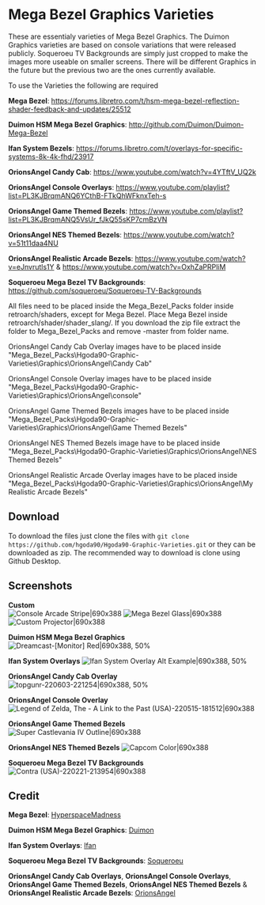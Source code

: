 # Mega Bezel Graphics Varieties
These are essentialy varieties of Mega Bezel Graphics. The Duimon Graphics varieties are based on console variations that were released publicly. Soqueroeu TV Backgrounds are simply just cropped to make the images more useable on smaller screens. There will be different Graphics in the future but the previous two are the ones currently available.

To use the Varieties the following are required

**Mega Bezel**: https://forums.libretro.com/t/hsm-mega-bezel-reflection-shader-feedback-and-updates/25512

**Duimon HSM Mega Bezel Graphics**: http://github.com/Duimon/Duimon-Mega-Bezel

**lfan System Bezels**: https://forums.libretro.com/t/overlays-for-specific-systems-8k-4k-fhd/23917

**OrionsAngel Candy Cab**: https://www.youtube.com/watch?v=4YTftV_UQ2k

**OrionsAngel Console Overlays**: https://www.youtube.com/playlist?list=PL3KJBrqmANQ6YCthB-FTkQhWFknxTeh-s

**OrionsAngel Game Themed Bezels**: https://www.youtube.com/playlist?list=PL3KJBrqmANQ5VsUr_fJkQ55sKP7cmBzVN

**OrionsAngel NES Themed Bezels**: https://www.youtube.com/watch?v=51t11daa4NU

**OrionsAngel Realistic Arcade Bezels**: https://www.youtube.com/watch?v=eJnvrutls1Y & https://www.youtube.com/watch?v=OxhZaPRPliM

**Soqueroeu Mega Bezel TV Backgrounds**: https://github.com/soqueroeu/Soqueroeu-TV-Backgrounds

All files need to be placed inside the Mega_Bezel_Packs folder inside retroarch/shaders, except for Mega Bezel. Place Mega Bezel inside retroarch/shader/shader_slang/. If you download the zip file extract the folder to Mega_Bezel_Packs and remove -master from folder name.

OrionsAngel Candy Cab Overlay images have to be placed inside 
"Mega_Bezel_Packs\Hgoda90-Graphic-Varieties\Graphics\OrionsAngel\Candy Cab"

OrionsAngel Console Overlay images have to be placed inside 
"Mega_Bezel_Packs\Hgoda90-Graphic-Varieties\Graphics\OrionsAngel\console"  

OrionsAngel Game Themed Bezels images have to be placed inside 
"Mega_Bezel_Packs\Hgoda90-Graphic-Varieties\Graphics\OrionsAngel\Game Themed Bezels"

OrionsAngel NES Themed Bezels image have to be placed inside
"Mega_Bezel_Packs\Hgoda90-Graphic-Varieties\Graphics\OrionsAngel\NES Themed Bezels"

OrionsAngel Realistic Arcade Overlay images have to be placed inside 
"Mega_Bezel_Packs\Hgoda90-Graphic-Varieties\Graphics\OrionsAngel\My Realistic Arcade Bezels"  

## Download
To download the files just clone the files with ```git clone https://github.com/hgoda90/Hgoda90-Graphic-Varieties.git``` or they can be downloaded as zip.
The recommended way to download is clone using Github Desktop.

## Screenshots

**Custom**  
![Console Arcade Stripe|690x388](https://forums.libretro.com/uploads/default/optimized/3X/2/d/2d345380d1dec5fa26c5632c225e641685aa0d31_2_345x194.jpeg)
![Mega Bezel Glass|690x388](https://forums.libretro.com/uploads/default/optimized/3X/3/2/3280c59391b64393ebe226458550da1d9cfc7037_2_345x194.jpeg)
![Custom Projector|690x388](https://forums.libretro.com/uploads/default/optimized/3X/5/1/513371bb13b5fd0e39c43f60c6deeedae33da343_2_345x194.jpeg)


**Duimon HSM Mega Bezel Graphics**
![Dreamcast-[Monitor] Red|690x388, 50%](https://forums.libretro.com/uploads/default/original/3X/3/9/3994cfd77018c2f38d546a74f76b1d6ed4162fc8.jpeg)


**lfan System Overlays**
![lfan System Overlay Alt Example|690x388, 50%](https://forums.libretro.com/uploads/default/original/3X/e/2/e2d7c9cef6dccdbc4c5cef73347df6babc283159.jpeg)


**OrionsAngel Candy Cab Overlay**
![topgunr-220603-221254|690x388, 50%](https://forums.libretro.com/uploads/default/original/3X/c/7/c77a709a189b2bc1cff371f6159b76f7e3366e02.jpeg)


**OrionsAngel Console Overlay**
![Legend of Zelda, The - A Link to the Past (USA)-220515-181512|690x388](https://forums.libretro.com/uploads/default/original/3X/6/e/6e33fcedbfbda92edc897da780869051a94f99bb.jpeg)


**OrionsAngel Game Themed Bezels**
![Super Castlevania IV Outline|690x388](https://forums.libretro.com/uploads/default/original/3X/e/f/ef849f73741db77a28bb931e2c5d7d3411ffaca9.jpeg)


**OrionsAngel NES Themed Bezels**
![Capcom Color|690x388](https://forums.libretro.com/uploads/default/original/3X/c/1/c111bbf532a0e1af0283f84229396d862b8a526d.jpeg)


**Soqueroeu Mega Bezel TV Backgrounds**
![Contra (USA)-220221-213954|690x388](https://forums.libretro.com/uploads/default/original/3X/f/5/f582a1956cb06becce04a6a10f751ac764dd1f78.jpeg)


## Credit

**Mega Bezel**: [HyperspaceMadness](https://forums.libretro.com/u/HyperspaceMadness)

**Duimon HSM Mega Bezel Graphics**: [Duimon](https://forums.libretro.com/u/Duimon)

**lfan System Overlays**: [lfan](https://forums.libretro.com/u/lfan)

**Soqueroeu Mega Bezel TV Backgrounds**: [Soqueroeu](https://forums.libretro.com/u/soqueroeu)

**OrionsAngel Candy Cab Overlays**, **OrionsAngel Console Overlays**, **OrionsAngel Game Themed Bezels**, **OrionsAngel NES Themed Bezels** & **OrionsAngel Realistic Arcade Bezels**: [OrionsAngel](https://www.youtube.com/c/OrionsAngel)
